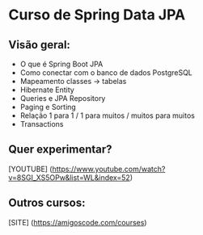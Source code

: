# Curso de Spring Data JPA

<h2>Visão geral:</h2>

- O que é Spring Boot JPA
- Como conectar com o banco de dados PostgreSQL
- Mapeamento classes -> tabelas
- Hibernate Entity
- Queries e JPA Repository
- Paging e Sorting
- Relação 1 para 1 / 1 para muitos / muitos para muitos
- Transactions

<h2>Quer experimentar?</h2>

[YOUTUBE] (https://www.youtube.com/watch?v=8SGI_XS5OPw&list=WL&index=52)

<h2>Outros cursos:</h2>

[SITE] (https://amigoscode.com/courses)
